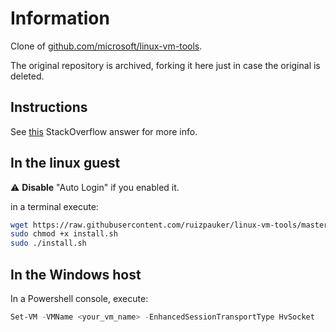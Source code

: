 # Information

Clone of [github.com/microsoft/linux-vm-tools](https://github.com/microsoft/linux-vm-tools).

The original repository is archived, forking it here just in case the original is deleted.


## Instructions

See [this](https://askubuntu.com/a/1251827/739717) StackOverflow answer for more info.

## In the linux guest

:warning: **Disable** "Auto Login" if you enabled it.

in a terminal execute:
```bash
wget https://raw.githubusercontent.com/ruizpauker/linux-vm-tools/master/ubuntu/18.04/install.sh
sudo chmod +x install.sh
sudo ./install.sh
```

## In the Windows host

In a Powershell console, execute:

```powershell
Set-VM -VMName <your_vm_name> -EnhancedSessionTransportType HvSocket
```
